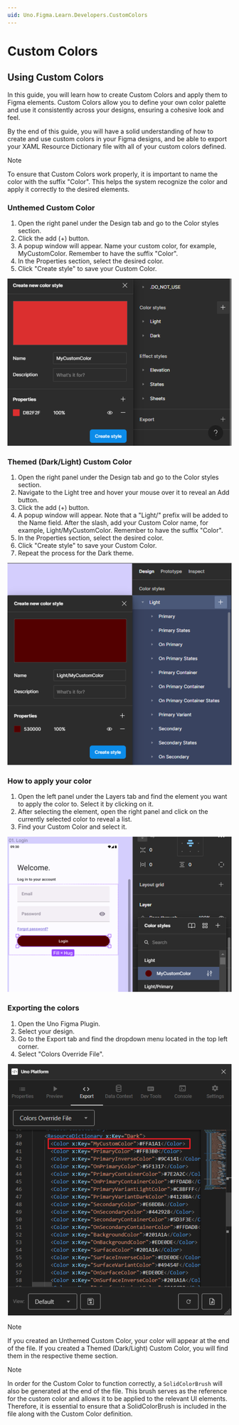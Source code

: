```yaml
---
uid: Uno.Figma.Learn.Developers.CustomColors
---
```


# Custom Colors

## Using Custom Colors

In this guide, you will learn how to create Custom Colors and apply them to Figma elements. Custom Colors allow you to define your own color palette and use it consistently across your designs, ensuring a cohesive look and feel.

By the end of this guide, you will have a solid understanding of how to create and use custom colors in your Figma designs, and be able to export your XAML Resource Dictionary file with all of your custom colors defined.

> [!NOTE]
> To ensure that Custom Colors work properly, it is important to name the color with the suffix "Color". This helps the system recognize the color and apply it correctly to the desired elements.

### Unthemed Custom Color

1. Open the right panel under the Design tab and go to the Color styles section.
2. Click the add (+) button.
3. A popup window will appear. Name your custom color, for example, MyCustomColor. Remember to have the suffix "Color".
4. In the Properties section, select the desired color.
5. Click "Create style" to save your Custom Color.

 ![](assets/custom-colors/unthemed-color.png)

### Themed (Dark/Light) Custom Color

1. Open the right panel under the Design tab and go to the Color styles section.
2. Navigate to the Light tree and hover your mouse over it to reveal an Add button.
3. Click the add (+) button.
4. A popup window will appear. Note that a "Light/" prefix will be added to the Name field. After the slash, add your Custom Color name, for example, Light/MyCustomColor. Remember to have the suffix "Color".
5. In the Properties section, select the desired color.
6. Click "Create style" to save your Custom Color.
7. Repeat the process for the Dark theme.

 ![](assets/custom-colors/theme-color.png)

### How to apply your color

1. Open the left panel under the Layers tab and find the element you want to apply the color to. Select it by clicking on it.
2. After selecting the element, open the right panel and click on the currently selected color to reveal a list.
3. Find your Custom Color and select it.

 ![](assets/custom-colors/apply-color.png)

### Exporting the colors

1. Open the Uno Figma Plugin.
2. Select your design.
3. Go to the Export tab and find the dropdown menu located in the top left corner.
4. Select "Colors Override File".

 ![](assets/custom-colors/export-color.png)

> [!NOTE]
> If you created an Unthemed Custom Color, your color will appear at the end of the file. If you created a Themed (Dark/Light) Custom Color, you will find them in the respective theme section.

> [!NOTE]
> In order for the Custom Color to function correctly, a `SolidColorBrush` will also be generated at the end of the file. This brush serves as the reference for the custom color and allows it to be applied to the relevant UI elements. Therefore, it is essential to ensure that a SolidColorBrush is included in the file along with the Custom Color definition.